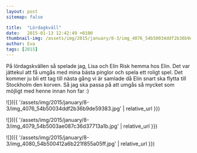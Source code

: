 ```yaml
---
layout: post
sitemap: false

title:  "Lördagkväll"
date:   2015-01-13 12:42:49 +0100
thumbnail-img: /assets/img/2015/january/8-3/img_4076_54b50034ddf2b36b9de59383.jpg
author: Eva
tags: [2015]
---
```


På lördagskvällen så spelade jag, Lisa och Elin Risk hemma hos Elin. Det var jättekul att få umgås med mina bästa pinglor och spela ett roligt spel. Det kommer ju bli ett tag till nästa gång vi är samlade då Elin snart ska flytta till Stockholm den korven. Så jag ska passa på att umgås så mycket som möjligt med henne innan hon far :)

![]({{ '/assets/img/2015/january/8-3/img_4076_54b50034ddf2b36b9de59383.jpg'  | relative_url }})

![]({{ '/assets/img/2015/january/8-3/img_4079_54b5003ae087c36d37713a1b.jpg'  | relative_url }})

![]({{ '/assets/img/2015/january/8-3/img_4080_54b500412a6b221f855a05ff.jpg'  | relative_url }})

